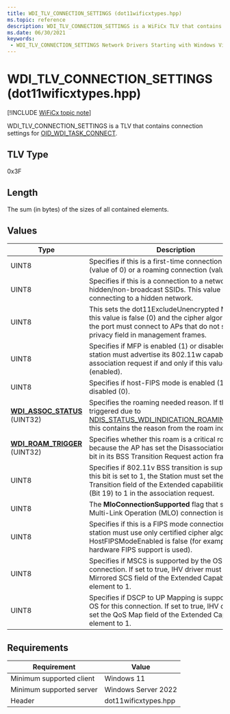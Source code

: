```yaml
---
title: WDI_TLV_CONNECTION_SETTINGS (dot11wificxtypes.hpp)
ms.topic: reference
description: WDI_TLV_CONNECTION_SETTINGS is a WiFiCx TLV that contains connection settings for OID_WDI_TASK_CONNECT.
ms.date: 06/30/2021
keywords:
 - WDI_TLV_CONNECTION_SETTINGS Network Drivers Starting with Windows Vista
---
```


# WDI\_TLV\_CONNECTION\_SETTINGS (dot11wificxtypes.hpp)

[!INCLUDE [WiFiCx topic note](../includes/wificx-version-warning.md)]


WDI\_TLV\_CONNECTION\_SETTINGS is a TLV that contains connection settings for [OID\_WDI\_TASK\_CONNECT](./oid-wdi-task-connect.md).

## TLV Type


0x3F

## Length


The sum (in bytes) of the sizes of all contained elements.

## Values


| Type                                                         | Description                                                                                                                                                                                                               |
|--------------------------------------------------------------|---------------------------------------------------------------------------------------------------------------------------------------------------------------------------------------------------------------------------|
| UINT8                                                        | Specifies if this is a first-time connection request (value of 0) or a roaming connection (value of 1).                                                                                                                   |
| UINT8                                                        | Specifies if this is a connection to a network with hidden/non-broadcast SSIDs. This value is 1 when connecting to a hidden network.                                                                                      |
| UINT8                                                        | This sets the dot11ExcludeUnencrypted MIB. When this value is false (0) and the cipher algorithm is WEP, the port must connect to APs that do not set the privacy field in management frames.                             |
| UINT8                                                        | Specifies if MFP is enabled (1) or disabled (0). The station must advertise its 802.11w capabilities in the association request if and only if this value is set to 1 (enabled).                                          |
| UINT8                                                        | Specifies if host-FIPS mode is enabled (1) or disabled (0).                                                                                                                                                               |
| [**WDI\_ASSOC\_STATUS**](/windows-hardware/drivers/ddi/dot11wificxtypes/ne-dot11wificxtypes-wdi_assoc_status) (UINT32) | Specifies the roaming needed reason. If this is triggered due to [NDIS\_STATUS\_WDI\_INDICATION\_ROAMING\_NEEDED](./ndis-status-wdi-indication-roaming-needed.md), this contains the reason from the roam indication. |
| [**WDI\_ROAM\_TRIGGER**](/windows-hardware/drivers/ddi/dot11wificxtypes/ne-dot11wificxtypes-wdi_roam_trigger) (UINT32) | Specifies whether this roam is a critical roam because the AP has set the Disassociation Imminent bit in its BSS Transition Request action frame.                                                                         |
| UINT8                                                        | Specifies if 802.11v BSS transition is supported. If this bit is set to 1, the Station must set the BSS Transition field of the Extended capabilities element (Bit 19) to 1 in the association request.                   |
| UINT8 | The **MloConnectionSupported** flag that specifies if Multi-Link Operation (MLO) connection is supported. |
| UINT8 | Specifies if this is a FIPS mode connection.  The station must use only certified cipher algorithms if HostFIPSModeEnabled is false (for example, when hardware FIPS support is used). |
| UINT8 | Specifies if MSCS is supported by the OS for this connection. If set to true, IHV driver must set the Mirrored SCS field of the Extended Capabilities element to 1. |
| UINT8 | Specifies if DSCP to UP Mapping is supported by the OS for this connection. If set to true, IHV driver must set the QoS Map field of the Extended Capabilities element to 1. |

 

## Requirements

|Requirement|Value|
|--- |--- |
|Minimum supported client|Windows 11|
|Minimum supported server|Windows Server 2022|
|Header|dot11wificxtypes.hpp|

 

